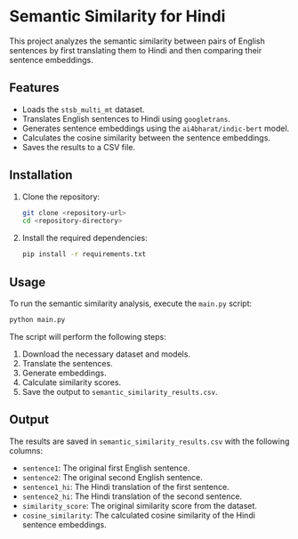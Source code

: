 # Semantic Similarity for Hindi

This project analyzes the semantic similarity between pairs of English sentences by first translating them to Hindi and then comparing their sentence embeddings.

## Features

-   Loads the `stsb_multi_mt` dataset.
-   Translates English sentences to Hindi using `googletrans`.
-   Generates sentence embeddings using the `ai4bharat/indic-bert` model.
-   Calculates the cosine similarity between the sentence embeddings.
-   Saves the results to a CSV file.

## Installation

1.  Clone the repository:
    ```bash
    git clone <repository-url>
    cd <repository-directory>
    ```

2.  Install the required dependencies:
    ```bash
    pip install -r requirements.txt
    ```

## Usage

To run the semantic similarity analysis, execute the `main.py` script:

```bash
python main.py
```

The script will perform the following steps:
1.  Download the necessary dataset and models.
2.  Translate the sentences.
3.  Generate embeddings.
4.  Calculate similarity scores.
5.  Save the output to `semantic_similarity_results.csv`.

## Output

The results are saved in `semantic_similarity_results.csv` with the following columns:

-   `sentence1`: The original first English sentence.
-   `sentence2`: The original second English sentence.
-   `sentence1_hi`: The Hindi translation of the first sentence.
-   `sentence2_hi`: The Hindi translation of the second sentence.
-   `similarity_score`: The original similarity score from the dataset.
-   `cosine_similarity`: The calculated cosine similarity of the Hindi sentence embeddings.